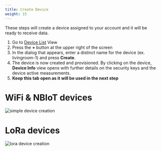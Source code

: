 ```yaml
---
title: Create Device
weight: 15
---
```


These steps will create a device assigned to your account and it will be ready to receive data.

1. Go to [Device List](https://console.insigh.io/devices/list) View
1. Press the **+** button at the upper right of the screen
1. In the dialog that appears, enter a distinct name for the device (ex. livingroom-1) and press **Create**.
1. The device is now created and provisioned. By clicking on the device, **Device Info** view opens with further details on the security keys and the device active measurements.
1. **Keep this tab open as it will be used in the next step**

# WiFi & NBIoT devices

![simple device creation](/images/provisiondevice/provisiondevice.gif?width=50pc)

# LoRa devices

![lora device creation](/images/provisiondevice/provisiondevice-lora.gif?width=50pc)
